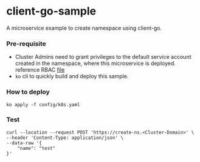 # client-go-sample
A microservice example to create namespace using client-go.

### Pre-requisite
- Cluster Admins need to grant privileges to the default service account created in the
namespace, where this microservice is deployed. reference RBAC [file](config/rbac.yaml)
- `ko` cli to quickly build and deploy this sample.

### How to deploy
```shell
ko apply -f config/k8s.yaml
```

### Test

```shell
curl --location --request POST 'https://create-ns.<Cluster-Domain>' \
--header 'Content-Type: application/json' \
--data-raw '{
    "name": "test"
}'
```
